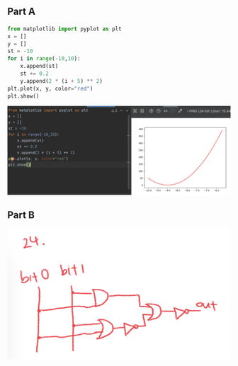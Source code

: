 ## Part A
```.py
from matplotlib import pyplot as plt
x = []
y = []
st = -10
for i in range(-10,10):
    x.append(st)
    st += 0.2
    y.append(2 * (i + 5) ** 2)
plt.plot(x, y, color="red")
plt.show()
```

![](https://github.com/MeisaChi/unit2_repo/blob/main/Screenshots/quiz24.png)
## Part B
![](https://github.com/MeisaChi/unit2_repo/blob/main/Screenshots/24b.jpg)
